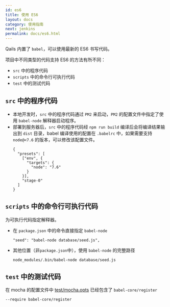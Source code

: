 ```yaml
---
id: es6
title: 使用 ES6
layout: docs
category: 使用指南
next: jenkins
permalink: docs/es6.html
---
```


Qails 内置了 `babel`，可以使用最新的 ES6 书写代码。

项目中不同类型的代码支持 ES6 的方法有所不同：

- `src` 中的程序代码
- `scripts` 中的命令行可执行代码
- `test` 中的测试代码

## `src` 中的程序代码
- 本地开发时，`src` 中的程序代码通过 `PM2` 来启动，`PM2` 的配置文件中指定了使用 `babel-node` 解释器启动程序。
- 部署到服务器后，`src` 中的程序代码经 `npm run build` 编译后会将编译结果输出到 `dist` 目录，babel 编译使用的配置在 `.babelrc` 中，如果需要支持 `node@<7.6` 的版本，可以修改该配置文件。
    ```
    {
      "presets": [
        ["env", {
          "targets": {
            "node": "7.6"
          }
        }],
        "stage-0"
      ]
    }
    ```

## `scripts` 中的命令行可执行代码
为可执行代码指定解释器。

- 在 `package.json` 中的命令直接指定 `babel-node`
    ```
    "seed": "babel-node database/seed.js",
    ```
- 其他位置（非`package.json`中），使用 `babel-node` 的完整路径
    ```
    node_modules/.bin/babel-node database/seed.js
    ```

## `test` 中的测试代码
在 mocha 的配置文件中 [test/mocha.opts](https://github.com/qails/qails-cli/blob/master/templates/init/test/mocha.opts) 已经包含了 `babel-core/register`

```
--require babel-core/register
```
